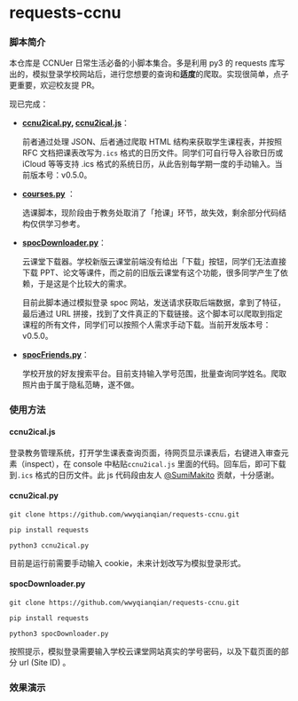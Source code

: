 

# requests-ccnu

### 脚本简介

本仓库是 CCNUer 日常生活必备的小脚本集合。多是利用 py3 的 requests 库写出的，模拟登录学校网站后，进行您想要的查询和**适度**的爬取。实现很简单，点子更重要，欢迎校友提 PR。

现已完成：

* **[ccnu2ical.py](https://github.com/wwyqianqian/requests-ccnu/blob/master/ccnu2ical.py), [ccnu2ical.js](https://github.com/wwyqianqian/requests-ccnu/blob/master/ccnu2ical.js)**：

  前者通过处理 JSON、后者通过爬取 HTML 结构来获取学生课程表，并按照 RFC 文档把课表改写为```.ics``` 格式的日历文件。同学们可自行导入谷歌日历或 iCloud 等等支持 .ics 格式的系统日历，从此告别每学期一度的手动输入。当前版本号：v0.5.0。

* **[courses.py](https://github.com/wwyqianqian/requests-ccnu/blob/master/courses.py)** ：

  选课脚本，现阶段由于教务处取消了「抢课」环节，故失效，剩余部分代码结构仅供学习参考。

* **[spocDownloader.py](https://github.com/wwyqianqian/requests-ccnu/blob/master/spocDownloader.py)**：

  云课堂下载器。学校新版云课堂前端没有给出「下载」按钮，同学们无法直接下载 PPT、论文等课件，而之前的旧版云课堂有这个功能，很多同学产生了依赖，于是这是个比较大的需求。

  目前此脚本通过模拟登录 spoc 网站，发送请求获取后端数据，拿到了特征，最后通过 URL 拼接，找到了文件真正的下载链接。这个脚本可以爬取到指定课程的所有文件，同学们可以按照个人需求手动下载。当前开发版本号：v0.5.0。

* **[spocFriends.py](https://github.com/wwyqianqian/requests-ccnu/blob/master/spocFriends.py)**：

  学校开放的好友搜索平台。目前支持输入学号范围，批量查询同学姓名。爬取照片由于属于隐私范畴，遂不做。

### 使用方法

#### ccnu2ical.js

登录教务管理系统，打开学生课表查询页面，待网页显示课表后，右键进入审查元素（inspect），在 console 中粘贴```ccnu2ical.js``` 里面的代码。回车后，即可下载到```.ics``` 格式的日历文件。此 js 代码段由友人 [@SumiMakito](https://github.com/SumiMakito) 贡献，十分感谢。

#### ccnu2ical.py

```pip install requests
git clone https://github.com/wwyqianqian/requests-ccnu.git	
```

```
pip install requests
```

```
python3 ccnu2ical.py
```

目前是运行前需要手动输入 cookie，未来计划改写为模拟登录形式。

#### spocDownloader.py

```
git clone https://github.com/wwyqianqian/requests-ccnu.git	
```

```
pip install requests
```

```
python3 spocDownloader.py
```

按照提示，模拟登录需要输入学校云课堂网站真实的学号密码，以及下载页面的部分 url (Site ID) 。

### 效果演示






